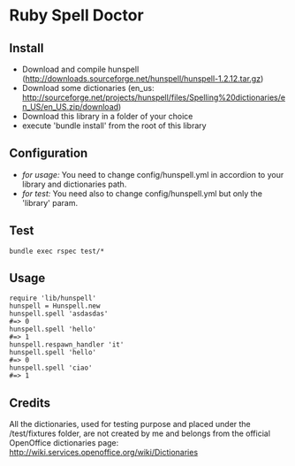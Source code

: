Ruby Spell Doctor
============

Install
-------

* Download and compile hunspell (http://downloads.sourceforge.net/hunspell/hunspell-1.2.12.tar.gz)
* Download some dictionaries (en_us: http://sourceforge.net/projects/hunspell/files/Spelling%20dictionaries/en_US/en_US.zip/download)
* Download this library in a folder of your choice
* execute 'bundle install' from the root of this library

Configuration
-------------

* *for usage:* You need to change config/hunspell.yml in accordion to your library and dictionaries path.
* *for test:*  You need also to change config/hunspell.yml but only the 'library' param.

Test
----

    bundle exec rspec test/*

Usage
-----

    require 'lib/hunspell'
    hunspell = Hunspell.new 
    hunspell.spell 'asdasdas' 
    #=> 0 
    hunspell.spell 'hello'
    #=> 1
    hunspell.respawn_handler 'it'
    hunspell.spell 'hello'
    #=> 0
    hunspell.spell 'ciao'
    #=> 1

Credits
-------
All the dictionaries, used for testing purpose and placed under the /test/fixtures folder, are
not created by me and belongs from the official OpenOffice dictionaries page: 
http://wiki.services.openoffice.org/wiki/Dictionaries

